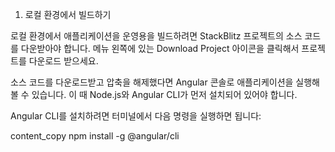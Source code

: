 1. 로컬 환경에서 빌드하기

로컬 환경에서 애플리케이션을 운영용을 빌드하려면 StackBlitz 프로젝트의 소스 코드를 다운받아야 합니다. 메뉴 왼쪽에 있는 Download Project 아이콘을 클릭해서 프로젝트를 다운로드 받으세요.

소스 코드를 다운로드받고 압축을 해제했다면 Angular 콘솔로 애플리케이션을 실행해볼 수 있습니다. 이 때 Node.js와 Angular CLI가 먼저 설치되어 있어야 합니다.

Angular CLI를 설치하려면 터미널에서 다음 명령을 실행하면 됩니다:

content_copy
npm install -g @angular/cli
